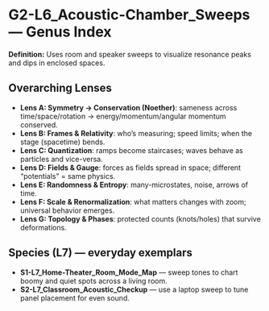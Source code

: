 # G2-L6_Acoustic-Chamber_Sweeps — Genus Index
**Definition:** Uses room and speaker sweeps to visualize resonance peaks and dips in enclosed spaces.

## Overarching Lenses

- **Lens A: Symmetry -> Conservation (Noether)**: sameness across time/space/rotation → energy/momentum/angular momentum conserved.
- **Lens B: Frames & Relativity**: who’s measuring; speed limits; when the stage (spacetime) bends.
- **Lens C: Quantization**: ramps become staircases; waves behave as particles and vice-versa.
- **Lens D: Fields & Gauge**: forces as fields spread in space; different “potentials” = same physics.
- **Lens E: Randomness & Entropy**: many-microstates, noise, arrows of time.
- **Lens F: Scale & Renormalization**: what matters changes with zoom; universal behavior emerges.
- **Lens G: Topology & Phases**: protected counts (knots/holes) that survive deformations.

## Species (L7) — everyday exemplars
- **S1-L7_Home-Theater_Room_Mode_Map** — sweep tones to chart boomy and quiet spots across a living room.
- **S2-L7_Classroom_Acoustic_Checkup** — use a laptop sweep to tune panel placement for even sound.
